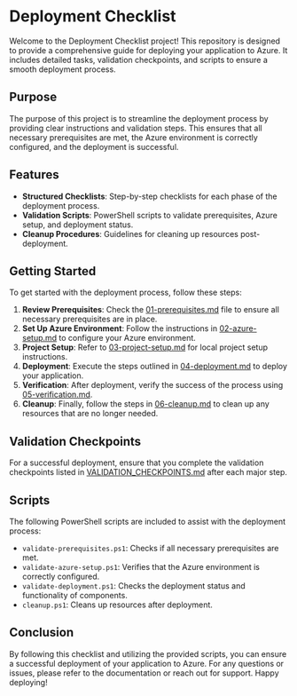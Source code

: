 # Deployment Checklist

Welcome to the Deployment Checklist project! This repository is designed to provide a comprehensive guide for deploying your application to Azure. It includes detailed tasks, validation checkpoints, and scripts to ensure a smooth deployment process.

## Purpose

The purpose of this project is to streamline the deployment process by providing clear instructions and validation steps. This ensures that all necessary prerequisites are met, the Azure environment is correctly configured, and the deployment is successful.

## Features

- **Structured Checklists**: Step-by-step checklists for each phase of the deployment process.
- **Validation Scripts**: PowerShell scripts to validate prerequisites, Azure setup, and deployment status.
- **Cleanup Procedures**: Guidelines for cleaning up resources post-deployment.

## Getting Started

To get started with the deployment process, follow these steps:

1. **Review Prerequisites**: Check the [01-prerequisites.md](checklists/01-prerequisites.md) file to ensure all necessary prerequisites are in place.
2. **Set Up Azure Environment**: Follow the instructions in [02-azure-setup.md](checklists/02-azure-setup.md) to configure your Azure environment.
3. **Project Setup**: Refer to [03-project-setup.md](checklists/03-project-setup.md) for local project setup instructions.
4. **Deployment**: Execute the steps outlined in [04-deployment.md](checklists/04-deployment.md) to deploy your application.
5. **Verification**: After deployment, verify the success of the process using [05-verification.md](checklists/05-verification.md).
6. **Cleanup**: Finally, follow the steps in [06-cleanup.md](checklists/06-cleanup.md) to clean up any resources that are no longer needed.

## Validation Checkpoints

For a successful deployment, ensure that you complete the validation checkpoints listed in [VALIDATION_CHECKPOINTS.md](VALIDATION_CHECKPOINTS.md) after each major step.

## Scripts

The following PowerShell scripts are included to assist with the deployment process:

- `validate-prerequisites.ps1`: Checks if all necessary prerequisites are met.
- `validate-azure-setup.ps1`: Verifies that the Azure environment is correctly configured.
- `validate-deployment.ps1`: Checks the deployment status and functionality of components.
- `cleanup.ps1`: Cleans up resources after deployment.

## Conclusion

By following this checklist and utilizing the provided scripts, you can ensure a successful deployment of your application to Azure. For any questions or issues, please refer to the documentation or reach out for support. Happy deploying!